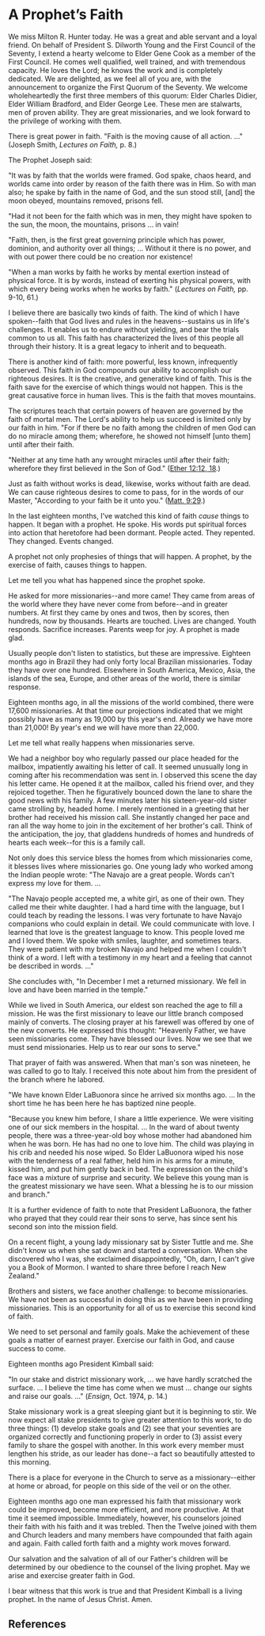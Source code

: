 # A Prophet’s Faith

We miss Milton R. Hunter today. He was a great and able servant and a loyal
friend. On behalf of President S. Dilworth Young and the First Council of the
Seventy, I extend a hearty welcome to Elder Gene Cook as a member of the First
Council. He comes well qualified, well trained, and with tremendous capacity.
He loves the Lord; he knows the work and is completely dedicated. We are
delighted, as we feel all of you are, with the announcement to organize the
First Quorum of the Seventy. We welcome wholeheartedly the first three members
of this quorum: Elder Charles Didier, Elder William Bradford, and Elder George
Lee. These men are stalwarts, men of proven ability. They are great
missionaries, and we look forward to the privilege of working with them.

There is great power in faith. "Faith is the moving cause of all action. ..."
(Joseph Smith, _Lectures on Faith,_ p. 8.)

The Prophet Joseph said:

"It was by faith that the worlds were framed. God spake, chaos heard, and
worlds came into order by reason of the faith there was in Him. So with man
also; he spake by faith in the name of God, and the sun stood still, [and] the
moon obeyed, mountains removed, prisons fell.

"Had it not been for the faith which was in men, they might have spoken to the
sun, the moon, the mountains, prisons ... in vain!

"Faith, then, is the first great governing principle which has power,
dominion, and authority over all things; ... Without it there is no power, and
with out power there could be no creation nor existence!

"When a man works by faith he works by mental exertion instead of physical
force. It is by words, instead of exerting his physical powers, with which
every being works when he works by faith." (_Lectures on Faith,_ pp. 9-10,
61.)

I believe there are basically two kinds of faith. The kind of which I have
spoken--faith that God lives and rules in the heavens--sustains us in life's
challenges. It enables us to endure without yielding, and bear the trials
common to us all. This faith has characterized the lives of this people all
through their history. It is a great legacy to inherit and to bequeath.

There is another kind of faith: more powerful, less known, infrequently
observed. This faith in God compounds our ability to accomplish our righteous
desires. It is the creative, and generative kind of faith. This is the faith
save for the exercise of which things would not happen. This is the great
causative force in human lives. This is the faith that moves mountains.

The scriptures teach that certain powers of heaven are governed by the faith
of mortal men. The Lord's ability to help us succeed is limited only by our
faith in him. "For if there be no faith among the children of men God can do
no miracle among them; wherefore, he showed not himself [unto them] until
after their faith.

"Neither at any time hath any wrought miracles until after their faith;
wherefore they first believed in the Son of God." ([Ether 12:12,
18](/scriptures/bofm/ether/12.12,18?lang=eng#11).)

Just as faith without works is dead, likewise, works without faith are dead.
We can cause righteous desires to come to pass, for in the words of our
Master, "According to your faith be it unto you." ([Matt.
9:29](/scriptures/nt/matt/9.29?lang=eng#28).)

In the last eighteen months, I've watched this kind of faith _cause_ things to
happen. It began with a prophet. He spoke. His words put spiritual forces into
action that heretofore had been dormant. People acted. They repented. They
changed. Events changed.

A prophet not only prophesies of things that will happen. A prophet, by the
exercise of faith, causes things to happen.

Let me tell you what has happened since the prophet spoke.

He asked for more missionaries--and more came! They came from areas of the
world where they have never come from before--and in greater numbers. At first
they came by ones and twos, then by scores, then hundreds, now by thousands.
Hearts are touched. Lives are changed. Youth responds. Sacrifice increases.
Parents weep for joy. A prophet is made glad.

Usually people don't listen to statistics, but these are impressive. Eighteen
months ago in Brazil they had only forty local Brazilian missionaries. Today
they have over one hundred. Elsewhere in South America, Mexico, Asia, the
islands of the sea, Europe, and other areas of the world, there is similar
response.

Eighteen months ago, in all the missions of the world combined, there were
17,600 missionaries. At that time our projections indicated that we might
possibly have as many as 19,000 by this year's end. Already we have more than
21,000! By year's end we will have more than 22,000.

Let me tell what really happens when missionaries serve.

We had a neighbor boy who regularly passed our place headed for the mailbox,
impatiently awaiting his letter of call. It seemed unusually long in coming
after his recommendation was sent in. I observed this scene the day his letter
came. He opened it at the mailbox, called his friend over, and they rejoiced
together. Then he figuratively bounced down the lane to share the good news
with his family. A few minutes later his sixteen-year-old sister came
strolling by, headed home. I merely mentioned in a greeting that her brother
had received his mission call. She instantly changed her pace and ran all the
way home to join in the excitement of her brother's call. Think of the
anticipation, the joy, that gladdens hundreds of homes and hundreds of hearts
each week--for this is a family call.

Not only does this service bless the homes from which missionaries come, it
blesses lives where missionaries go. One young lady who worked among the
Indian people wrote: "The Navajo are a great people. Words can't express my
love for them. ...

"The Navajo people accepted me, a white girl, as one of their own. They called
me their white daughter. I had a hard time with the language, but I could
teach by reading the lessons. I was very fortunate to have Navajo companions
who could explain in detail. We could communicate with love. I learned that
love is the greatest language to know. This people loved me and I loved them.
We spoke with smiles, laughter, and sometimes tears. They were patient with my
broken Navajo and helped me when I couldn't think of a word. I left with a
testimony in my heart and a feeling that cannot be described in words. ..."

She concludes with, "In December I met a returned missionary. We fell in love
and have been married in the temple."

While we lived in South America, our eldest son reached the age to fill a
mission. He was the first missionary to leave our little branch composed
mainly of converts. The closing prayer at his farewell was offered by one of
the new converts. He expressed this thought: "Heavenly Father, we have seen
missionaries come. They have blessed our lives. Now we see that we must send
missionaries. Help us to rear our sons to serve."

That prayer of faith was answered. When that man's son was nineteen, he was
called to go to Italy. I received this note about him from the president of
the branch where he labored.

"We have known Elder LaBuonora since he arrived six months ago. ... In the short
time he has been here he has baptized nine people.

"Because you knew him before, I share a little experience. We were visiting
one of our sick members in the hospital. ... In the ward of about twenty people,
there was a three-year-old boy whose mother had abandoned him when he was
born. He has had no one to love him. The child was playing in his crib and
needed his nose wiped. So Elder LaBuonora wiped his nose with the tenderness
of a real father, held him in his arms for a minute, kissed him, and put him
gently back in bed. The expression on the child's face was a mixture of
surprise and security. We believe this young man is the greatest missionary we
have seen. What a blessing he is to our mission and branch."

It is a further evidence of faith to note that President LaBuonora, the father
who prayed that they could rear their sons to serve, has since sent his second
son into the mission field.

On a recent flight, a young lady missionary sat by Sister Tuttle and me. She
didn't know us when she sat down and started a conversation. When she
discovered who I was, she exclaimed disappointedly, "Oh, darn, I can't give
you a Book of Mormon. I wanted to share three before I reach New Zealand."

Brothers and sisters, we face another challenge: to become missionaries. We
have not been as successful in doing this as we have been in providing
missionaries. This is an opportunity for all of us to exercise this second
kind of faith.

We need to set personal and family goals. Make the achievement of these goals
a matter of earnest prayer. Exercise our faith in God, and cause success to
come.

Eighteen months ago President Kimball said:

"In our stake and district missionary work, ... we have hardly scratched the
surface. ... I believe the time has come when we must ... change our sights and
raise our goals. ..." (_Ensign,_ Oct. 1974, p. 14.)

Stake missionary work is a great sleeping giant but it is beginning to stir.
We now expect all stake presidents to give greater attention to this work, to
do three things: (1) develop stake goals and (2) see that your seventies are
organized correctly and functioning properly in order to (3) assist every
family to share the gospel with another. In this work every member must
lengthen his stride, as our leader has done--a fact so beautifully attested to
this morning.

There is a place for everyone in the Church to serve as a missionary--either
at home or abroad, for people on this side of the veil or on the other.

Eighteen months ago one man expressed his faith that missionary work could be
improved, become more efficient, and more productive. At that time it seemed
impossible. Immediately, however, his counselors joined their faith with his
faith and it was trebled. Then the Twelve joined with them and Church leaders
and many members have compounded that faith again and again. Faith called
forth faith and a mighty work moves forward.

Our salvation and the salvation of all of our Father's children will be
determined by our obedience to the counsel of the living prophet. May we arise
and exercise greater faith in God.

I bear witness that this work is true and that President Kimball is a living
prophet. In the name of Jesus Christ. Amen.

## References

